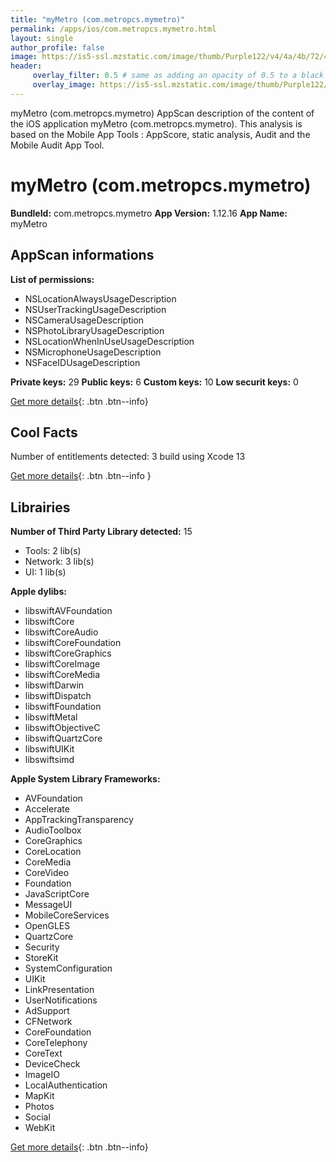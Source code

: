 ```yaml
---
title: "myMetro (com.metropcs.mymetro)"
permalink: /apps/ios/com.metropcs.mymetro.html
layout: single
author_profile: false
image: https://is5-ssl.mzstatic.com/image/thumb/Purple122/v4/4a/4b/72/4a4b72d8-853e-80cd-0cd6-ec0334e88890/AppIcon-0-0-1x_U007emarketing-0-0-0-6-0-0-sRGB-0-0-0-GLES2_U002c0-512MB-85-220-0-0.png/512x512bb.jpg
header: 
     overlay_filter: 0.5 # same as adding an opacity of 0.5 to a black background
     overlay_image: https://is5-ssl.mzstatic.com/image/thumb/Purple122/v4/4a/4b/72/4a4b72d8-853e-80cd-0cd6-ec0334e88890/AppIcon-0-0-1x_U007emarketing-0-0-0-6-0-0-sRGB-0-0-0-GLES2_U002c0-512MB-85-220-0-0.png/512x512bb.jpg
---
```

myMetro (com.metropcs.mymetro) AppScan description of the content of the iOS application myMetro (com.metropcs.mymetro). This analysis is based on the Mobile App Tools : AppScore, static analysis, Audit and the Mobile Audit App Tool.

# myMetro (com.metropcs.mymetro)

**BundleId:** com.metropcs.mymetro
**App Version:** 1.12.16
**App Name:** myMetro


## AppScan informations 

**List of permissions:** 
- NSLocationAlwaysUsageDescription
- NSUserTrackingUsageDescription
- NSCameraUsageDescription
- NSPhotoLibraryUsageDescription
- NSLocationWhenInUseUsageDescription
- NSMicrophoneUsageDescription
- NSFaceIDUsageDescription
  
  
**Private keys:** 29
**Public keys:** 6
**Custom keys:** 10
**Low securit keys:** 0
  
[Get more details](/pricing.html){: .btn .btn--info}

## Cool Facts

Number of entitlements detected: 3
build using Xcode 13
  
[Get more details](/pricing.html){: .btn .btn--info }

## Librairies 
**Number of Third Party Library detected:** 15
- Tools: 2 lib(s)
- Network: 3 lib(s)
- UI: 1 lib(s)


**Apple dylibs:**
- libswiftAVFoundation
- libswiftCore
- libswiftCoreAudio
- libswiftCoreFoundation
- libswiftCoreGraphics
- libswiftCoreImage
- libswiftCoreMedia
- libswiftDarwin
- libswiftDispatch
- libswiftFoundation
- libswiftMetal
- libswiftObjectiveC
- libswiftQuartzCore
- libswiftUIKit
- libswiftsimd


**Apple System Library Frameworks:**
- AVFoundation
- Accelerate
- AppTrackingTransparency
- AudioToolbox
- CoreGraphics
- CoreLocation
- CoreMedia
- CoreVideo
- Foundation
- JavaScriptCore
- MessageUI
- MobileCoreServices
- OpenGLES
- QuartzCore
- Security
- StoreKit
- SystemConfiguration
- UIKit
- LinkPresentation
- UserNotifications
- AdSupport
- CFNetwork
- CoreFoundation
- CoreTelephony
- CoreText
- DeviceCheck
- ImageIO
- LocalAuthentication
- MapKit
- Photos
- Social
- WebKit


  
[Get more details](/pricing.html){: .btn .btn--info}

